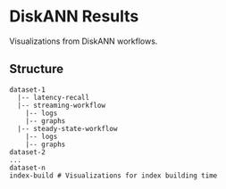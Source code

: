 # DiskANN Results
Visualizations from DiskANN workflows.

## Structure

```
dataset-1 
  |-- latency-recall   
  |-- streaming-workflow 
    |-- logs 
    |-- graphs
  |-- steady-state-workflow 
    |-- logs 
    |-- graphs 
dataset-2
...
dataset-n
index-build # Visualizations for index building time
````
